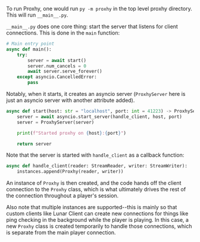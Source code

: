 To run Proxhy, one would run `py -m proxhy` in the top level proxhy directory. This will run `__main__.py`.

`__main__.py` does one core thing: start the server that listens for client connections. This is done in the `main` function:
```py
# Main entry point
async def main():
    try:
        server = await start()
        server.num_cancels = 0
        await server.serve_forever()
    except asyncio.CancelledError:
        pass 
```

Notably, when it starts, it creates an asyncio server (`ProxhyServer` here is just an asyncio server with another attribute added).

```py
async def start(host: str = "localhost", port: int = 41223) -> ProxhyServer:
    server = await asyncio.start_server(handle_client, host, port)
    server = ProxhyServer(server)

    print(f"Started proxhy on {host}:{port}")

    return server
```

Note that the server is started with `handle_client` as a callback function:
```py
async def handle_client(reader: StreamReader, writer: StreamWriter):
    instances.append(Proxhy(reader, writer))
```

An instance of `Proxhy` is then created, and the code hands off the client connection to the `Proxhy` class, which is what ultimately drives the rest of the connection throughout a player's session. 

Also note that multiple instances are supported--this is mainly so that custom clients like Lunar Client can create new connections for things like ping checking in the background while the player is playing. In this case, a new `Proxhy` class is created temporarily to handle those connections, which is separate from the main player connection.